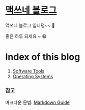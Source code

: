 <script>
  $("h1:first").remove();
</script>

<h1 id="home-max.github.io" style="display:none;">
  <a href="https://home-max.github.io/">home-max.github.io</a>
</h1>

# [맥쓰네 블로그](/ "https://home-max.github.io")
맥쓰네 블로그 입니덩~~ 🎉

좋은 하루 되세요 ~ 😁

# Index of this blog

1. [Software Tools](./software_tools "https://home-max.github.io/software_tools")
1. [Operating Systems](./operating_systems "https://home-max.github.io/operating_systems")

### 참고
마크다운 문법: [Markdown Guide](https://www.markdownguide.org/ "markdown guide website")
